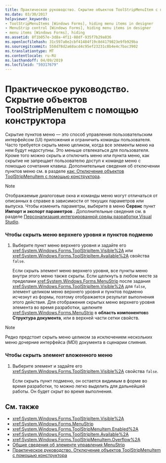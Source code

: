 ```yaml
---
title: Практическое руководство. Скрытие объектов ToolStripMenuItem с помощью конструктора
ms.date: 03/30/2017
helpviewer_keywords:
- ToolStripMenuItems [Windows Forms], hiding menu items in designer
- MenuStrip control [Windows Forms], hiding menu items in designer
- menu items [Windows Forms], hiding
ms.assetid: 8f1b057e-3d8a-4f11-88df-935f7b29a836
ms.openlocfilehash: 31c597a0e2cbf41484f19c8d4179823e9fb929ba
ms.sourcegitcommit: 558d78d2a68acd4c95ef23231c8b4e4c7bac3902
ms.translationtype: MT
ms.contentlocale: ru-RU
ms.lasthandoff: 04/09/2019
ms.locfileid: "59317679"
---
```

# <a name="how-to-hide-toolstripmenuitems-using-the-designer"></a>Практическое руководство. Скрытие объектов ToolStripMenuItem с помощью конструктора
Скрытие пунктов меню — это способ управления пользовательским интерфейсом (UI) приложения и ограничить команды пользователя. Часто требуется скрыть меню целиком, когда все элементы меню на нем будут недоступны. Это меньше отвлекаться для пользователя. Кроме того можно скрыть и отключить меню или пункта меню, как скрытие не запрещает пользователю доступ к команде меню с помощью сочетания клавиш. Дополнительные сведения об отключении пунктов меню см. в разделе [как: Отключение объектов ToolStripMenuItem с помощью конструктора](how-to-disable-toolstripmenuitems-using-the-designer.md).  
  
> [!NOTE]
>  Отображаемые диалоговые окна и команды меню могут отличаться от описанных в справке в зависимости от текущих параметров или выпуска. Чтобы изменить параметры, выберите в меню **Сервис** пункт **Импорт и экспорт параметров** . Дополнительные сведения см. в разделе [Персонализация интегрированной среды разработки Visual Studio](/visualstudio/ide/personalizing-the-visual-studio-ide).  
  
### <a name="to-hide-a-top-level-menu-and-its-submenu-items"></a>Чтобы скрыть меню верхнего уровня и пунктов подменю  
  
1. Выберите пункт меню верхнего уровня и задайте его <xref:System.Windows.Forms.ToolStripItem.Visible%2A> или <xref:System.Windows.Forms.ToolStripItem.Available%2A> свойства `false`.  
  
     Если скрыть элемент меню верхнего уровня, все пункты меню внутри этого меню также скрыты. Если щелкнуть в любом месте за пределами <xref:System.Windows.Forms.MenuStrip> после задания <xref:System.Windows.Forms.ToolStripItem.Visible%2A> для `false`, элемент целиком меню верхнего уровня и пунктов подменю исчезнут из формы, поэтому отображается результат выполнения этого действия. Для отображения скрытых меню верхнего уровня элемента во время разработки, щелкните <xref:System.Windows.Forms.MenuStrip> в **область компонентов**в **Структура документа**, или в верхней части сетки свойств.  
  
> [!NOTE]
>  Редко предстоит скрыть меню целиком за исключением нескольких меню дочерние интерфейса (MDI) документа в сценарии слияния.  
  
### <a name="to-hide-a-submenu-item"></a>Чтобы скрыть элемент вложенного меню  
  
1. Выберите элемент и задайте его <xref:System.Windows.Forms.ToolStripItem.Visible%2A> свойства `false`.  
  
     Если скрыть пункт подменю, он остается видимым в форме во время разработки, то можно легко выделить для дальнейшей работы. Он будет скрыт во время выполнения.  
  
## <a name="see-also"></a>См. также

- <xref:System.Windows.Forms.ToolStripItem.Visible%2A>
- <xref:System.Windows.Forms.MenuStrip>
- <xref:System.Windows.Forms.ToolStripMenuItem.Enabled%2A>
- <xref:System.Windows.Forms.ToolStripItem.Available%2A>
- <xref:System.Windows.Forms.ToolStripMenuItem.Overflow%2A>
- [Общие сведения об элементе управления MenuStrip](menustrip-control-overview-windows-forms.md)
- [Практическое руководство. Отключение объектов ToolStripMenuItem с помощью конструктора](how-to-disable-toolstripmenuitems-using-the-designer.md)
